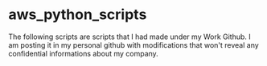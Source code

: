 # aws_python_scripts
The following scripts are scripts that I had made under my Work Github.
I am posting it in my personal github with modifications that won't reveal any confidential informations about my company.
